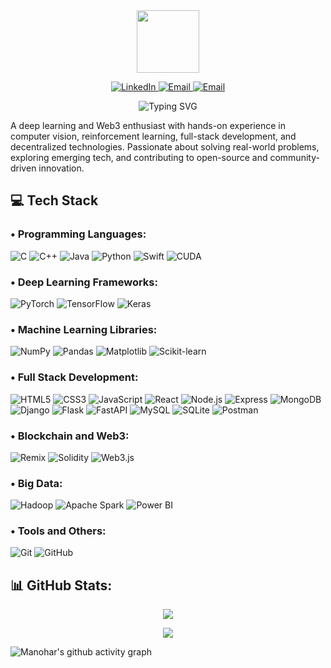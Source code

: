 <div id="header" align="center">
  <img src="https://github.com/user-attachments/assets/e46522a8-8c54-4cb2-8da5-10ea291b8bfb" width="100"/>
</div>

<p align="center">
  <a href="https://linkedin.com/in/https://www.linkedin.com/in/manohar3000">
    <img src="https://img.shields.io/badge/LinkedIn-%230077B5.svg?logo=linkedin&logoColor=white" alt="LinkedIn" />
  </a>
  <a href="mailto:manohargehlot3000@gmail.com">
    <img src="https://img.shields.io/badge/Email-D14836?logo=gmail&logoColor=white" alt="Email" />
  </a>
  <a href="https://manohar3000.github.io/">
    <img src="https://img.shields.io/badge/Portfolio-8A2BE2" alt="Email" />
  </a>
</p>

<div align="center">
  <img src="https://readme-typing-svg.demolab.com?font=Fira+Code&size=24&duration=3000&pause=1000&color=FFFFFF&center=true&vCenter=true&width=435&lines=Hi+%F0%9F%91%8B%2C+Myself+Manohar+Gehlot" alt="Typing SVG" /></div>

A deep learning and Web3 enthusiast with hands-on experience in computer vision, reinforcement learning, full-stack development, and decentralized technologies. Passionate about solving real-world problems, exploring emerging tech, and contributing to open-source and community-driven innovation.<br>

## 💻 Tech Stack

### • Programming Languages:
![C](https://img.shields.io/badge/C-%2300599C.svg?style=flat&logo=c&logoColor=white)
![C++](https://img.shields.io/badge/C++-%2300599C.svg?style=flat&logo=c%2B%2B&logoColor=white)
![Java](https://img.shields.io/badge/Java-%23ED8B00.svg?style=flat&logo=openjdk&logoColor=white)
![Python](https://img.shields.io/badge/Python-3670A0?style=flat&logo=python&logoColor=ffdd54)
![Swift](https://img.shields.io/badge/Swift-F54A2A?style=flat&logo=swift&logoColor=white)
![CUDA](https://img.shields.io/badge/CUDA-000000.svg?style=flat&logo=nvidia&logoColor=green)


### • Deep Learning Frameworks:
![PyTorch](https://img.shields.io/badge/PyTorch-%23EE4C2C.svg?style=flat&logo=pytorch&logoColor=white)
![TensorFlow](https://img.shields.io/badge/TensorFlow-%23FF6F00.svg?style=flat&logo=TensorFlow&logoColor=white)
![Keras](https://img.shields.io/badge/Keras-D00000?style=flat&logo=keras&logoColor=white)


### • Machine Learning Libraries:
![NumPy](https://img.shields.io/badge/NumPy-%23013243.svg?style=flat&logo=numpy&logoColor=white)
![Pandas](https://img.shields.io/badge/Pandas-150458?style=flat&logo=pandas&logoColor=white)
![Matplotlib](https://img.shields.io/badge/Matplotlib-11557C?style=flat)
![Scikit-learn](https://img.shields.io/badge/Scikit--learn-%23F7931E.svg?style=flat&logo=scikit-learn&logoColor=white)


### • Full Stack Development:
![HTML5](https://img.shields.io/badge/HTML5-%23E34F26.svg?style=flat&logo=html5&logoColor=white)
![CSS3](https://img.shields.io/badge/CSS3-%231572B6.svg?style=flat&logo=css3&logoColor=white)
![JavaScript](https://img.shields.io/badge/JavaScript-%23323330.svg?style=flat&logo=javascript&logoColor=%23F7DF1E)
![React](https://img.shields.io/badge/React-%2320232a.svg?style=flat&logo=react&logoColor=%2361DAFB)
![Node.js](https://img.shields.io/badge/Node.js-339933?style=flat&logo=node.js&logoColor=white)
![Express](https://img.shields.io/badge/Express.js-%23404d59.svg?style=flat&logo=express&logoColor=%2361DAFB)
![MongoDB](https://img.shields.io/badge/MongoDB-%234ea94b.svg?style=flat&logo=mongodb&logoColor=white)
![Django](https://img.shields.io/badge/Django-%23092E20.svg?style=flat&logo=django&logoColor=white)
![Flask](https://img.shields.io/badge/Flask-%23000.svg?style=flat&logo=flask&logoColor=white)
![FastAPI](https://img.shields.io/badge/FastAPI-005571?style=flat&logo=fastapi)
![MySQL](https://img.shields.io/badge/MySQL-4479A1.svg?style=flat&logo=mysql&logoColor=white)
![SQLite](https://img.shields.io/badge/SQLite-%2307405e.svg?style=flat&logo=sqlite&logoColor=white)
![Postman](https://img.shields.io/badge/Postman-FF6C37?style=flat&logo=postman&logoColor=white)



### • Blockchain and Web3:
![Remix](https://img.shields.io/badge/Remix-%23000.svg?style=flat&logo=remix&logoColor=white)
![Solidity](https://img.shields.io/badge/Solidity-%23363636.svg?style=flat&logo=solidity&logoColor=white)
![Web3.js](https://img.shields.io/badge/Web3.js-F16822?style=flat&logo=web3.js&logoColor=white)



### • Big Data:
![Hadoop](https://img.shields.io/badge/Hadoop-66CCFF?style=flat&logo=apachehadoop&logoColor=black)
![Apache Spark](https://img.shields.io/badge/Apache%20Spark-FDEE21?style=flat&logo=apachespark&logoColor=black)
![Power BI](https://img.shields.io/badge/PowerBI-F2C811?style=flat&logo=powerbi&logoColor=black)


### • Tools and Others:
![Git](https://img.shields.io/badge/Git-%23F05033.svg?style=flat&logo=git&logoColor=white)
![GitHub](https://img.shields.io/badge/GitHub-%23121011.svg?style=flat&logo=github&logoColor=white)



## 📊 GitHub Stats:
<div align="center">
    
  <img src="https://nirzak-streak-stats.vercel.app/?user=manohar3000&theme=default&hide_border=false" /><br/>
  
  <img src="https://github-readme-stats.vercel.app/api/top-langs/?username=manohar3000&theme=default&hide_border=false&include_all_commits=true&count_private=true&layout=compact" />
  
</div>

![Manohar's github activity graph](https://github-readme-activity-graph.vercel.app/graph?username=manohar3000&days=35&bg_color=0c1014&color=268f77&line=268f77&point=268f77&area=true&hide_border=true)
